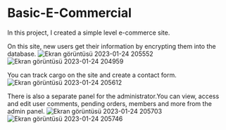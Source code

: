 # Basic-E-Commercial
In this project, I created a simple level e-commerce site.

On this site, new users get their information by encrypting them into the database. 
![Ekran görüntüsü 2023-01-24 205552](https://user-images.githubusercontent.com/103189726/214371941-15e80cf4-877c-49ef-8132-225e360d8ff4.png)
![Ekran görüntüsü 2023-01-24 204959](https://user-images.githubusercontent.com/103189726/214371980-5308da0c-76aa-4104-8e1a-a52c01a6ceb3.png)


You can track cargo on the site and create a contact form. 
![Ekran görüntüsü 2023-01-24 205612](https://user-images.githubusercontent.com/103189726/214371548-484052ae-2137-49ba-a5e3-1a99b91fcf1e.png)

There is also a separate panel for the administrator.You can view, access and edit user comments, pending orders, members and more from the admin panel.
![Ekran görüntüsü 2023-01-24 205703](https://user-images.githubusercontent.com/103189726/214371608-6d34357c-4e05-4ebd-b302-581abedda75a.png)
![Ekran görüntüsü 2023-01-24 205746](https://user-images.githubusercontent.com/103189726/214371665-6d3cfe50-656f-4d9f-a011-b851dac0cf74.png)
